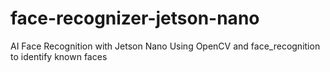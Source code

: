 # face-recognizer-jetson-nano
AI Face Recognition with Jetson Nano Using OpenCV and face_recognition to identify known faces
